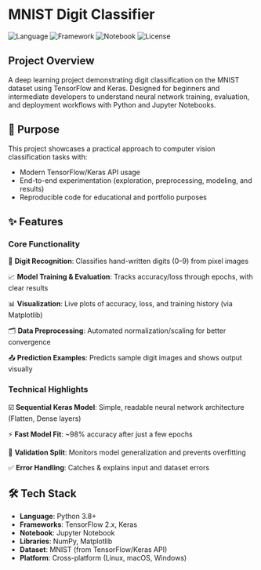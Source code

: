 # MNIST Digit Classifier

![Language](https://img.shields.io/badge/Python-3.8+-blue.svg)
![Framework](https://img.shields.io/badge/TensorFlow-2.x-FF6F00.svg)
![Notebook](https://img.shields.io/badge/Jupyter-Notebook-F37626.svg)
![License](https://img.shields.io/badge/License-MIT-green.svg)

## Project Overview

A deep learning project demonstrating digit classification on the MNIST dataset using TensorFlow and Keras. Designed for beginners and intermediate developers to understand neural network training, evaluation, and deployment workflows with Python and Jupyter Notebooks.

## 🎯 Purpose

This project showcases a practical approach to computer vision classification tasks with:

- Modern TensorFlow/Keras API usage
- End-to-end experimentation (exploration, preprocessing, modeling, and results)
- Reproducible code for educational and portfolio purposes

## ✨ Features

### Core Functionality

🔢 **Digit Recognition**: Classifies hand-written digits (0–9) from pixel images

📈 **Model Training & Evaluation**: Tracks accuracy/loss through epochs, with clear results

📊 **Visualization**: Live plots of accuracy, loss, and training history (via Matplotlib)

🗂 **Data Preprocessing**: Automated normalization/scaling for better convergence

📤 **Prediction Examples**: Predicts sample digit images and shows output visually

### Technical Highlights

☑️ **Sequential Keras Model**: Simple, readable neural network architecture (Flatten, Dense layers)

⚡ **Fast Model Fit**: ~98% accuracy after just a few epochs

🔄 **Validation Split**: Monitors model generalization and prevents overfitting

✅ **Error Handling**: Catches & explains input and dataset errors

## 🛠️ Tech Stack

- **Language**: Python 3.8+
- **Frameworks**: TensorFlow 2.x, Keras
- **Notebook**: Jupyter Notebook
- **Libraries**: NumPy, Matplotlib
- **Dataset**: MNIST (from TensorFlow/Keras API)
- **Platform**: Cross-platform (Linux, macOS, Windows)
